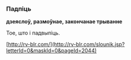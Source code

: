 ### Падпіць
**дзеяслоў, размоўнае, закончанае трыванне**

Тое, што і падвыпіць.

<a rel="author">[http://rv-blr.com/](http://rv-blr.com/slounik.jsp?letterId=0&maskId=0&pageId=2044)</a>
